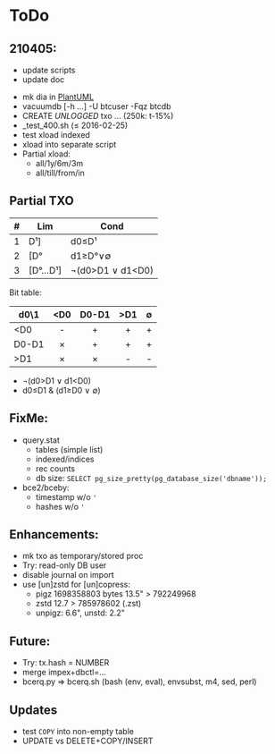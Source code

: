 # ToDo

## 210405:

+ update scripts
+ update doc
- mk dia in [PlantUML](http://www.plantuml.com/plantuml/uml/)
- vacuumdb [-h ...] -U btcuser -Fqz btcdb
- CREATE _UNLOGGED_ txo ... (250k: t-15%)
- _test_400.sh (&le; 2016-02-25)
- test xload indexed
- xload into separate script
- Partial xload:
  - all/1y/6m/3m
  - all/till/from/in

## Partial TXO

\# | Lim      | Cond
---|----------|------
1  | D&sup1;] | d0&le;D&sup1;
2  | [D&deg;  | d1&ge;D&deg;&or;&empty;
3  | [D&deg;&hellip;D&sup1;] | &not;(d0&gt;D1 &or; d1&lt;D0)

Bit table:

d0\1 | <D0 |D0-D1| >D1 |&empty;
-----|:---:|:---:|:---:|:---:
\<D0 |  -  |  +  |  +  |  +
D0-D1|  ×  |  +  |  +  |  +
\>D1 |  ×  |  ×  |  -  |  -

- &not;(d0&gt;D1 &or; d1&lt;D0)
- d0&le;D1 & (d1&ge;D0 &or; &empty;)

## FixMe:

- query.stat
  - tables (simple list)
  - indexed/indices
  - rec counts
  - db size: `SELECT pg_size_pretty(pg_database_size('dbname'));`
- bce2/bceby:
  - timestamp w/o `'`
  - hashes w/o `'`

## Enhancements:

- mk txo as temporary/stored proc
- Try: read-only DB user
- disable journal on import
- use [un]zstd for [un]copress:
  - pigz 1698358803 bytes 13.5" > 792249968
  - zstd 12.7 > 785978602 (.zst)
  - unpigz: 6.6", unstd: 2.2"

## Future:

- Try: tx.hash = NUMBER
- merge impex+dbctl=...
- bcerq.py &rArr; bcerq.sh (bash (env, eval), envsubst, m4, sed, perl)

## Updates

- test `COPY` into non-empty table
- UPDATE vs DELETE+COPY/INSERT
